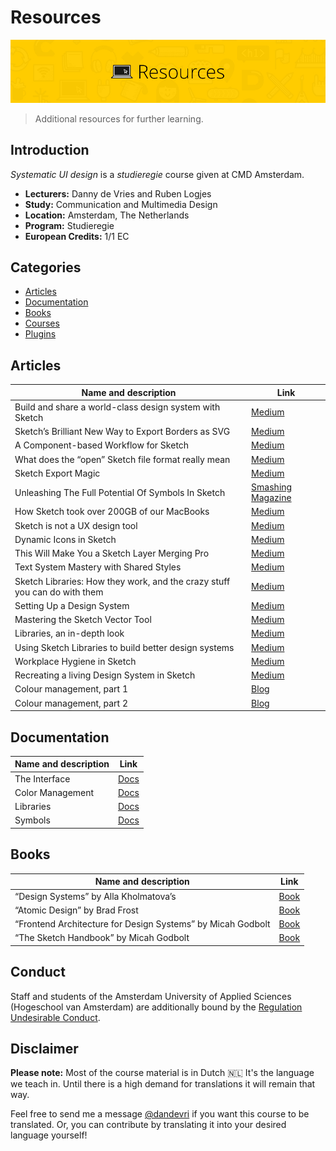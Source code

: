 # Resources

![Example banner](cmda-sud-resources-banner.jpg)
> Additional resources for further learning.

## Introduction
*Systematic UI design* is a *studieregie* course given at CMD Amsterdam. 

* **Lecturers:** Danny de Vries and Ruben Logjes
* **Study:** Communication and Multimedia Design
* **Location:** Amsterdam, The Netherlands
* **Program:** Studieregie
* **European Credits:** 1/1 EC

## Categories
*   [Articles](#articles)
*   [Documentation](#documentation)
*   [Books](#books)
*   [Courses](#courses)
*   [Plugins](#plugins)

## Articles
Name and description | Link
-------------------- | -------------
Build and share a world-class design system with Sketch | [Medium](https://medium.com/sketch-app-sources/build-and-share-a-world-class-design-system-with-sketch-45d1104420f1)
Sketch’s Brilliant New Way to Export Borders as SVG | [Medium](https://medium.com/sketch-app-sources/sketchs-brilliant-new-way-to-export-borders-as-svg-bc8fc5f6d5b1)
A Component-based Workflow for Sketch | [Medium](https://blog.goabstract.com/a-component-based-workflow-for-sketch-6d3556b18d4c)
What does the “open” Sketch file format really mean | [Medium](https://medium.com/sketch-app-sources/what-does-the-open-sketch-file-format-really-mean-c02a882b6614)
Sketch Export Magic | [Medium](https://medium.com/sketch-app-sources/sketch-export-magic-a42715526f7a)
Unleashing The Full Potential Of Symbols In Sketch | [Smashing Magazine](https://www.smashingmagazine.com/2017/04/symbols-sketch/)
How Sketch took over 200GB of our MacBooks | [Medium](https://medium.com/@thomasdegry/how-sketch-took-over-200gb-of-our-macbooks-cb7dd10c8163)
Sketch is not a UX design tool | [Medium](https://medium.com/swlh/sketch-is-not-a-ux-design-tool-e819e55e7f54)
Dynamic Icons in Sketch | [Medium](https://uxdesign.cc/dynamic-icons-in-sketch-29463c946434)
This Will Make You a Sketch Layer Merging Pro | [Medium](https://medium.com/sketch-app-sources/this-will-make-you-a-sketch-layer-merging-pro-86dd556a225c)
Text System Mastery with Shared Styles | [Medium](https://medium.com/sketch-app-sources/text-system-mastery-with-shared-styles-9931bea7d085)
Sketch Libraries: How they work, and the crazy stuff you can do with them | [Medium](https://medium.com/ux-power-tools/sketch-libraries-how-they-work-and-the-crazy-stuff-you-can-do-with-them-fc10f142ac80)
Setting Up a Design System | [Medium](https://medium.com/sketch-app-sources/setting-up-a-design-system-8729510def93)
Mastering the Sketch Vector Tool | [Medium](https://journal.yummygum.com/mastering-the-sketch-vector-tool-7ff5c6975a79)
Libraries, an in-depth look | [Medium](https://blog.sketchapp.com/libraries-an-in-depth-look-56b147022e1f)
Using Sketch Libraries to build better design systems | [Medium](https://blog.usejournal.com/using-sketch-libraries-to-build-a-better-ui-design-system-part-1-26f5660f3c98)
Workplace Hygiene in Sketch | [Medium](https://uxdesign.cc/workplace-hygiene-in-sketch-dc8184c0dc8f)
Recreating a living Design System in Sketch | [Medium](https://medium.com/carwow-product-engineering/recreating-a-living-design-system-in-sketch-b21159c72441)
Colour management, part 1 | [Blog](https://bjango.com/articles/colourmanagementgamut/)
Colour management, part 2 | [Blog](https://bjango.com/articles/colourmanagementgamma/)

## Documentation 
Name and description | Link
-------------------- | -------------
The Interface | [Docs](https://sketchapp.com/docs/the-interface/)
Color Management | [Docs](https://sketchapp.com/docs/other/color-management/)
Libraries | [Docs](https://sketchapp.com/docs/libraries/)
Symbols| [Docs](https://sketchapp.com/docs/symbols/)

## Books 
Name and description | Link
-------------------- | -------------
“Design Systems” by Alla Kholmatova’s | [Book](https://www.smashingmagazine.com/design-systems-book/)
“Atomic Design” by Brad Frost | [Book](http://atomicdesign.bradfrost.com/)
“Frontend Architecture for Design Systems” by Micah Godbolt | [Book](http://shop.oreilly.com/product/0636920040156.do)
“The Sketch Handbook” by Micah Godbolt | [Book](https://www.smashingmagazine.com/sketch-handbook/)


## Conduct
Staff and students of the Amsterdam University of Applied Sciences (Hogeschool van Amsterdam) are additionally bound by the [Regulation Undesirable Conduct](https://www.amsterdamuas.com/practical-matters/algemeen/hva-breed/juridische-zaken/legal-affairs/regulation-undesirable-conduct/regulation-undesirable-conduct.html#anker-3-complaints-authority).

## Disclaimer
**Please note:** Most of the course material is in Dutch 🇳🇱 It's the language we teach in. Until there is a high demand for translations it will remain that way.

Feel free to send me a message [@dandevri](https://twitter.com/dandevri) if you want this course to be translated. Or, you can contribute by translating it into your desired language yourself!